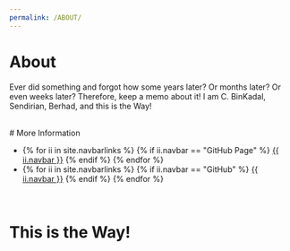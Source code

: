 ```yaml
---
permalink: /ABOUT/
---
```


# About

Ever did something and forgot how some years later? 
Or months later? Or even weeks later? 
Therefore, keep a memo about it! 
I am C. BinKadal, Sendirian, Berhad, and this is the Way!

<br>
# More Information

<ul><li>
{% for ii in site.navbarlinks %}
  {% if ii.navbar == "GitHub Page" %}
    <a href="{{ ii.link | relative_url }}">{{ ii.navbar }}</a>
  {% endif %}
{% endfor %}
</li><li>
{% for ii in site.navbarlinks %}
  {% if ii.navbar == "GitHub" %}
    <a href="{{ ii.link | relative_url }}">{{ ii.navbar }}</a>
  {% endif %}
{% endfor %}
</li></ul><br>

# This is the Way!

